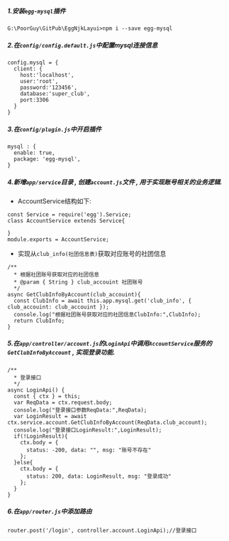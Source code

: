 ##### 1.安装`egg-mysql`插件 
```
G:\PoorGuy\GitPub\EggNjkLayui>npm i --save egg-mysql
```
##### 2.在`config/config.default.js`中配置mysql连接信息
```
config.mysql = {
  client: {
    host:'localhost',
    user:'root',
    password:'123456',
    database:'super_club',
    port:3306
  }
}
```
##### 3.在`config/plugin.js`中开启插件 
```
mysql : {
  enable: true,
  package: 'egg-mysql',
}
```
##### 4.新增`app/service`目录 , 创建`account.js`文件 , 用于实现账号相关的业务逻辑.
- AccountService结构如下:
```
const Service = require('egg').Service;
class AccountService extends Service{

}
module.exports = AccountService;
```
- 实现从`club_info(社团信息表)`获取对应账号的社团信息
```
/**
  * 根据社团账号获取对应的社团信息
  * @param { String } club_accouint 社团账号
  */
async GetClubInfoByAccount(club_accouint){
  const ClubInfo = await this.app.mysql.get('club_info', { club_accouint: club_accouint });
  console.log("根据社团账号获取对应的社团信息ClubInfo:",ClubInfo);
  return ClubInfo;
}
```
##### 5.在`app/controller/account.js`的`LoginApi`中调用`AccountService`服务的`GetClubInfoByAccount` , 实现登录功能.
```
/**
  * 登录接口
  */
async LoginApi() {
  const { ctx } = this;
  var ReqData = ctx.request.body;
  console.log("登录接口参数ReqData:",ReqData);
  var LoginResult = await ctx.service.account.GetClubInfoByAccount(ReqData.club_account);
  console.log("登录接口LoginResult:",LoginResult);
  if(!LoginResult){
    ctx.body = {
      status: -200, data: "", msg: "账号不存在"
    };
  }else{
    ctx.body = {
      status: 200, data: LoginResult, msg: "登录成功"
    };
  }
}
```
##### 6.在`app/router.js`中添加路由
```
router.post('/login', controller.account.LoginApi);//登录接口
```


